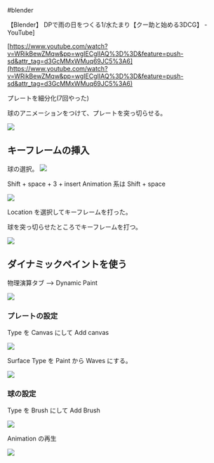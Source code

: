 #blender 


【Blender】 DPで雨の日をつくる1/水たまり【クー助と始める3DCG】 - YouTube]

[https://www.youtube.com/watch?v=WRikBewZMqw&pp=wgIECgIIAQ%3D%3D&feature=push-sd&attr_tag=d3GcMMxWMuq69JC5%3A6](https://www.youtube.com/watch?v=WRikBewZMqw&pp=wgIECgIIAQ%3D%3D&feature=push-sd&attr_tag=d3GcMMxWMuq69JC5%3A6)


プレートを細分化(7回やった)

球のアニメーションをつけて、プレートを突っ切らせる。

![](image-kmyg2i4w.png)

## キーフレームの挿入

球の選択。
![](image-kmyg3ifp.png)

Shift + space + 3 + insert                     Animation 系は Shift + space

![](image-kmyg47q8.png)

Location を選択してキーフレームを打った。

球を突っ切らせたところでキーフレームを打つ。

![](image-kmyg4r4a.png)

## ダイナミックペイントを使う

物理演算タブ --> Dynamic Paint

![](image-kmyg5phu.png)

### プレートの設定

Type を Canvas にして Add canvas

![](image-kmyg6gqj.png)

Surface Type を Paint から Waves にする。

![](image-kmyg6z1g.png)

### 球の設定

Type を Brush にして Add Brush

![](image-kmyg7jxd.png)

Animation の再生

![](image-kmyg7zme.png)
